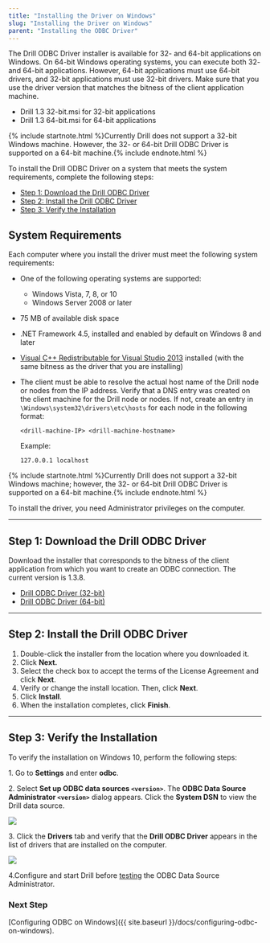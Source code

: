 ```yaml
---
title: "Installing the Driver on Windows"
slug: "Installing the Driver on Windows"
parent: "Installing the ODBC Driver"
---
```

The Drill ODBC Driver installer is available for 32- and 64-bit
applications on Windows. On 64-bit Windows operating systems, you can execute both 32- and 64-bit applications. However, 64-bit applications must use 64-bit drivers, and 32-bit applications must use 32-bit drivers. Make sure that you use the driver version that matches the bitness of the client application machine. 
					
  * Drill 1.3 32-bit.msi for 32-bit applications
  * Drill 1.3 64-bit.msi for 64-bit applications  

  
{% include startnote.html %}Currently Drill does not support a 32-bit Windows machine. However, the 32- or 64-bit Drill ODBC Driver is supported on a 64-bit machine.{% include endnote.html %}


To install the Drill ODBC Driver on a system that meets the system requirements, complete the following steps:  

   *  [Step 1: Download the Drill ODBC Driver]({{site.baseurl}}/docs/installing-the-driver-on-windows/#step-1:-download-the-drill-odbc-driver)
   *  [Step 2: Install the Drill ODBC Driver]({{site.baseurl}}/docs/installing-the-driver-on-windows/#step-2:-install-the-drill-odbc-driver) 
   *  [Step 3: Verify the Installation]({{site.baseurl}}/docs/installing-the-driver-on-windows/#step-3:-verify-the-installation) 

##  System Requirements

Each computer where you install the driver must meet the following system
requirements:

  * One of the following operating systems are supported:
    * Windows Vista, 7, 8, or 10
    * Windows Server 2008 or later
  * 75 MB of available disk space
  * .NET Framework 4.5, installed and enabled by default on Windows 8 and later
  * [Visual C++ Redistributable for Visual Studio 2013](https://www.microsoft.com/en-us/download/details.aspx?id=40784) installed (with the same bitness as the driver that you are installing)
 
  * The client must be able to resolve the actual host name of the Drill node or nodes from the IP address. Verify that a DNS entry was created on the client machine for the Drill node or nodes. If not, create an entry in `\Windows\system32\drivers\etc\hosts` for each node in the following format:  

    `<drill-machine-IP> <drill-machine-hostname>`

	Example: 

	`127.0.0.1 localhost`

 {% include startnote.html %}Currently Drill does not support a 32-bit Windows machine; however, the 32- or 64-bit Drill ODBC Driver is supported on a 64-bit machine.{% include endnote.html %}

To install the driver, you need Administrator privileges on the computer.

----------

## Step 1: Download the Drill ODBC Driver

Download the installer that corresponds to the bitness of the client application from which you want to create an ODBC connection. The current version is 1.3.8.

* [Drill ODBC Driver (32-bit)](http://package.mapr.com/tools/MapR-ODBC/MapR_Drill/)  
* [Drill ODBC Driver (64-bit)](http://package.mapr.com/tools/MapR-ODBC/MapR_Drill/)

----------

## Step 2: Install the Drill ODBC Driver

1. Double-click the installer from the location where you downloaded it.
2. Click **Next.**
3. Select the check box to accept the terms of the License Agreement and click **Next**.
4. Verify or change the install location. Then, click **Next**.
5. Click **Install**.
6. When the installation completes, click **Finish**.

----------

## Step 3: Verify the Installation

To verify the installation on Windows 10, perform the following steps:

1\. Go to **Settings** and enter **odbc**.  


2\. Select **Set up ODBC data sources `<version>`**.  The **ODBC Data Source Administrator `<version>`** dialog appears. Click the **System DSN** to view the Drill data source. 

![](http://i.imgur.com/IEN5iek.png) 

3\. Click the **Drivers** tab and verify that the **Drill ODBC Driver** appears in the list of drivers that are installed on the computer.  

![](http://i.imgur.com/xM2QXcB.png)  

4\.Configure and start Drill before [testing]({{site.baseurl}}/docs/testing-the-odbc-connection/) the ODBC Data Source Administrator.

### Next Step 
[Configuring ODBC on Windows]({{ site.baseurl }}/docs/configuring-odbc-on-windows).
